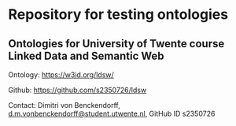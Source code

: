 # Repository for testing ontologies 
## Ontologies for University of Twente course Linked Data and Semantic Web

Ontology: https://w3id.org/ldsw/

Github: https://github.com/s2350726/ldsw

Contact: Dimitri von Benckendorff, d.m.vonbenckendorff@student.utwente.nl, GitHub ID s2350726
